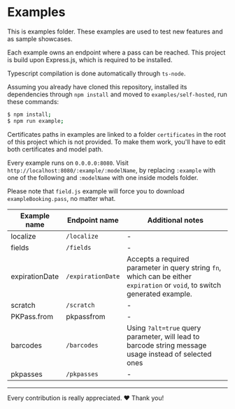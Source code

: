 # Examples

This is examples folder. These examples are used to test new features and as sample showcases.

Each example owns an endpoint where a pass can be reached. This project is build upon Express.js, which is required to be installed.

Typescript compilation is done automatically through `ts-node`.

Assuming you already have cloned this repository, installed its dependencies through `npm install` and moved to `examples/self-hosted`, run these commands:

```sh
$ npm install;
$ npm run example;
```

Certificates paths in examples are linked to a folder `certificates` in the root of this project which is not provided.
To make them work, you'll have to edit both certificates and model path.

Every example runs on `0.0.0.0:8080`. Visit `http://localhost:8080/:example/:modelName`, by replacing `:example` with one of the following and `:modelName` with one inside models folder.

Please note that `field.js` example will force you to download `exampleBooking.pass`, no matter what.

| Example name   | Endpoint name     | Additional notes                                                                                                            |
| -------------- | ----------------- | --------------------------------------------------------------------------------------------------------------------------- |
| localize       | `/localize`       | -                                                                                                                           |
| fields         | `/fields`         | -                                                                                                                           |
| expirationDate | `/expirationDate` | Accepts a required parameter in query string `fn`, which can be either `expiration` or `void`, to switch generated example. |
| scratch        | `/scratch`        | -                                                                                                                           |
| PKPass.from    | pkpassfrom        | -                                                                                                                           |
| barcodes       | `/barcodes`       | Using `?alt=true` query parameter, will lead to barcode string message usage instead of selected ones                       |
| pkpasses       | `/pkpasses`       | -                                                                                                                           |

---

Every contribution is really appreciated. ❤️ Thank you!
